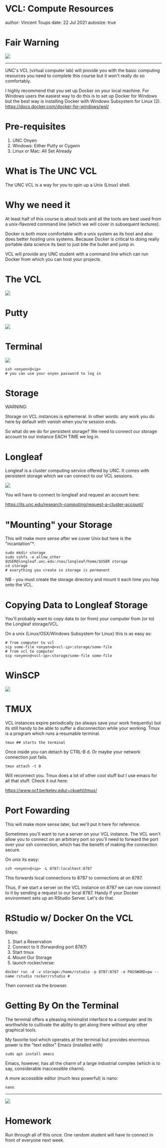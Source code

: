 VCL: Compute Resources
========================================================
author: Vincent Toups
date: 22 Jul 2021
autosize: true

Fair Warning
========================================================

![](./fair-warning.png)

***

UNC's VCL (virtual computer lab) will provide you with the basic computing
resources you need to complete this course but it won't really do so
comfortably.

I highly recommend that you set up Docker on your local machine. For Windows
users the easiest way to do this is to set up Docker for Windows but the best
way is installing Docker with Windows Subsystem for Linux (2).
https://docs.docker.com/docker-for-windows/wsl/

Pre-requisites
========================================================

1. UNC Onyen
2. Windows: Either Putty or Cygwin
3. Linux or Mac: All Set Already

What is The UNC VCL
========================================================

The UNC VCL is a way for you to spin up a Unix (Linux) shell. 

Why we need it
==============

At least half of this course is about tools and all the tools are best used
from a unix-flavored command line (which we will cover in subsequent lectures).

Docker is both more comfortable with a unix system as its host and also does
better _hosting_ unix systems. Because Docker is critical to doing really 
portable data science its best to just bite the bullet and jump in.

VCL will provide any UNC student with a command line which can run 
Docker from which you can host your projects.

The VCL
=======

![](./vcl-reservation.png)

Putty
=====

![](./putty-with-vcl.png)

Terminal
========
![](./putty-w-term.png)

```
ssh <onyen>@<ip>
# you can use your onyen password to log in
```

Storage
=======

WARNING:

Storage on VCL instances is ephemeral. In other words: any work you do
here by default with _vanish_ when you're session ends.

So what do we do for persistent storage? We need to connect our
storage account to our instance EACH TIME we log in.

Longleaf
========

Longleaf is a cluster computing service offered by UNC. It comes with
persistent storage which we can connect to our VCL sessions.

![](longleaf-request.png)

You will have to connect to longleaf and request an account here:

https://its.unc.edu/research-computing/request-a-cluster-account/

"Mounting" your Storage
=======================

This will make more sense after we cover Unix but here is the "incantation"*.

```
sudo mkdir storage
sudo sshfs -o allow_other $USER@longleaf.unc.edu:/nas/longleaf/home/$USER storage
cd storage
# everything you create in storage is permanent
```

NB - you must create the storage directory and mount it each time you
hop onto the VCL.

Copying Data to Longleaf Storage
================================

You'll probably want to copy data to (or from) your computer from (or
to) the Longleaf storage/VCL.

On a unix (Linux/OSX/Windows Subsystem for Linux) this is as easy as:

```
# from computer to vcl
scp some-file <onyen>@<vcl-ip>:storage/some-file
# from vcl to computer
scp <onyen>@<vcl-ip>:storage/some-file some-file
```

WinSCP
======

![](./winscp.png)

TMUX
====

VCL instances expire periodically (so always save your work
frequently) but its still handy to be able to suffer a disconnection
while your working. Tmux is a program which runs a resumable terminal.

```
tmux ## starts the terminal
```

Once inside you can detach by CTRL-B d. Or maybe your network
connection just fails.

```
tmux attach -t 0 
```

Will reconnect you. Tmux does a lot of other cool stuff but I use
emacs for all that stuff. Check it out here:

https://www.ocf.berkeley.edu/~ckuehl/tmux/

Port Fowarding
==============

This will make more sense later, but we'll put it here for reference.

Sometimes you'll want to run a server on your VCL instance. The VCL
won't allow you to connect on an arbitrary port so you'll need to
forward the port over your ssh connection, which has the benefit of
making the connection secure.

On unix its easy:

```
ssh <onyen>@<ip> -L 8787:localhost:8787
```

This forwards local connections to 8787 to connections at <ip> on
8787. 

Thus, if we start a server on the VCL instance on 8787 we can now
connect to it by sending a request to our local 8787. Handy if your
Docker environment sets up an RStudio Server. Let's do that.

RStudio w/ Docker On the VCL
============================

Steps:

1. Start a Reservation
2. Connect to It (forwarding port 8787)
3. Start tmux
4. Mount Our Storage
5. launch rocker/verse:

```
docker run -d -v storage:/home/rstudio -p 8787:8787 -e PASSWORD=pw --name rstudio rocker/rstudio #
```

Then connect via the browser.

Getting By On the Terminal
==========================

The terminal offers a pleasing minimalist interface to a computer and
its worthwhile to cultivate the ability to get along there without any
other graphical tools.

My favorite tool which operates at the terminal but provides enormous
power is the "text editor" Emacs (installed with)

```
sudo apt install emacs
```

Emacs, however, has all the charm of a large industrial complex (which
is to say, considerable inaccessible charm).

A more accessible editor (much less powerful) is nano:

```
nano 
```

***

![](./nano.png)

Homework
========

Run through all of this once. One random student will have to connect
in front of everyone next week.
